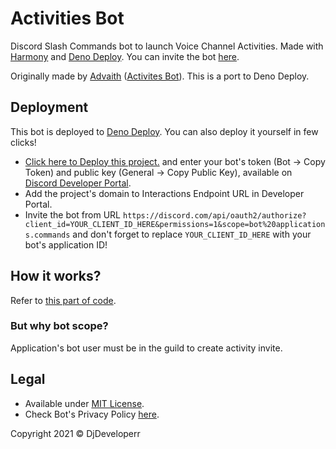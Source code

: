 # Activities Bot

Discord Slash Commands bot to launch Voice Channel Activities. Made with [Harmony](https://github.com/harmonyland/harmony) and [Deno Deploy](https://deno.com/deploy). You can invite the bot [here](https://discord.com/api/oauth2/authorize?client_id=819835984388030464&permissions=1&scope=applications.commands%20bot).

Originally made by [Advaith](https://github.com/advaith1) ([Activites Bot](https://github.com/advaith1/Activities)). This is a port to Deno Deploy.

## Deployment

This bot is deployed to [Deno Deploy](https://deno.com/deploy). You can also deploy it yourself in few clicks!

- [Click here to Deploy this project.](https://dash.deno.com/new?url=https://raw.githubusercontent.com/DjDeveloperr/ActivitiesBot/main/mod.ts&env=TOKEN,PUBLIC_KEY) and enter your bot's token (Bot -> Copy Token) and public key (General -> Copy Public Key), available on [Discord Developer Portal](https://discord.dev).
- Add the project's domain to Interactions Endpoint URL in Developer Portal.
- Invite the bot from URL `https://discord.com/api/oauth2/authorize?client_id=YOUR_CLIENT_ID_HERE&permissions=1&scope=bot%20applications.commands` and don't forget to replace `YOUR_CLIENT_ID_HERE` with your bot's application ID!

## How it works?

Refer to [this part of code](https://github.com/DjDeveloperr/ActivitiesBot/blob/main/mod.ts#L88).

### But why bot scope?

Application's bot user must be in the guild to create activity invite.

## Legal

- Available under [MIT License](LICENSE).
- Check Bot's Privacy Policy [here](Policy.md).


Copyright 2021 © DjDeveloperr
